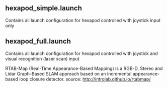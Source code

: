 ## hexapod_simple.launch
Contains all launch configuration for hexapod controlled with joystick input only

## hexapod_full.launch
Contains all launch configuration for hexapod controlled with joystick and visual recognition (laser scan) input

RTAB-Map (Real-Time Appearance-Based Mapping) is a RGB-D, Stereo and Lidar Graph-Based SLAM approach based on an incremental appearance-based loop closure detector. source: http://introlab.github.io/rtabmap/
